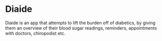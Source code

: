 # Diaide

Diaide is an app that attempts to lift the burden off of diabetics, by giving them an overview of their blood sugar readings, reminders, appointments with doctors, chiropodist etc.
